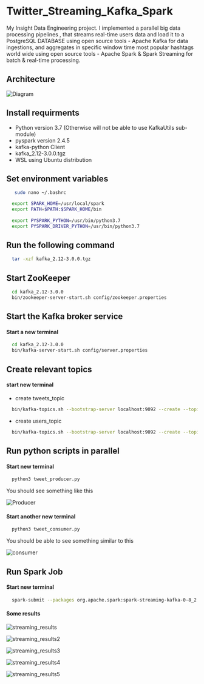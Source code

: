 # Twitter_Streaming_Kafka_Spark
My Insight Data Engineering project. I implemented a parallel big data processing pipelines , that streams real-time users data and load it to a PostgreSQL DATABASE using open source tools - ​Apache Kafka ​for data ingestions, and aggregates in specific window time  most popular hashtags world wide using open source tools - Apache Spark ​&amp; ​Spark Streaming ​for batch &amp; real-time processing.

## Architecture

![Diagram](https://user-images.githubusercontent.com/44294643/147892080-dde757ab-79a1-434a-a4b6-ce00872c659e.PNG)



## Install requirments

* Python version 3.7 (Otherwise will not be able to use KafkaUtils sub-module)
* pyspark version 2.4.5
* kafka-python Client
* kafka_2.12-3.0.0.tgz
* WSL using Ubuntu distribution
 
## Set environment variables

```Bash
   sudo nano ~/.bashrc
```


```Bash
  export SPARK_HOME=/usr/local/spark
  export PATH=$PATH:$SPARK_HOME/bin
  
  export PYSPARK_PYTHON=/usr/bin/python3.7
  export PYSPARK_DRIVER_PYTHON=/usr/bin/python3.7 
 ```

## Run the following command

```Bash
  tar -xzf kafka_2.12-3.0.0.tgz
```


## Start ZooKeeper

```Bash
  cd kafka_2.12-3.0.0
  bin/zookeeper-server-start.sh config/zookeeper.properties
```


## Start the Kafka broker service

#### Start a new terminal 

```Bash
  cd kafka_2.12-3.0.0
  bin/kafka-server-start.sh config/server.properties
```


## Create relevant topics

#### start new terminal

* create tweets_topic

```Bash
  bin/kafka-topics.sh --bootstrap-server localhost:9092 --create --topic tweets_topic --partitions 1 --replication-factor 1
```


* create users_topic

```Bash
  bin/kafka-topics.sh --bootstrap-server localhost:9092 --create --topic users_topic --partitions 1 --replication-factor 1
```


## Run python scripts in parallel

#### Start new terminal

```Bash
  python3 tweet_producer.py
```

You should see something like this 

![Producer](https://user-images.githubusercontent.com/44294643/147891902-777da29a-8b56-42b7-b1aa-758cc0ac07a2.PNG)

#### Start another new terminal 

```Bash
  python3 tweet_consumer.py
```

You should be able to see something similar to this 

![consumer](https://user-images.githubusercontent.com/44294643/147891939-170ffe2c-d2a8-4c35-9f42-56626752dd3e.PNG)


## Run Spark Job

#### Start new terminal

```Bash
  spark-submit --packages org.apache.spark:spark-streaming-kafka-0-8_2.11:2.3.0    tweet_spark_streaming.py
```

#### Some results

![streaming_results](https://user-images.githubusercontent.com/44294643/147891991-116cb68b-ae6a-4275-a894-ad801bbddf61.PNG)

![streaming_results2](https://user-images.githubusercontent.com/44294643/147892006-7c2256b6-118c-4302-81ca-2451d14e3e0c.PNG)

![streaming_results3](https://user-images.githubusercontent.com/44294643/147892010-f4518717-1815-4717-9943-92fd5956ae70.PNG)

![streaming_results4](https://user-images.githubusercontent.com/44294643/147892018-aaae4365-7a5a-450d-b7ed-aaf5c635cb12.PNG)

![streaming_results5](https://user-images.githubusercontent.com/44294643/147892019-c375fa3a-68a1-44cc-a01e-b35a93e19875.PNG)












